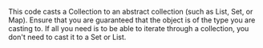 This code casts a Collection to an abstract collection (such as List, Set, or Map). Ensure that you are guaranteed that the object is of the type you are casting to. If all you need is to be able to iterate through a collection, you don't need to cast it to a Set or List.